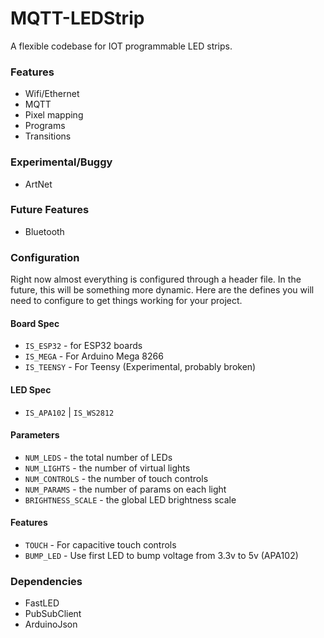 # MQTT-LEDStrip

A flexible codebase for IOT programmable LED strips.

### Features
* Wifi/Ethernet
* MQTT
* Pixel mapping
* Programs
* Transitions

### Experimental/Buggy
* ArtNet

### Future Features
* Bluetooth

### Configuration
Right now almost everything is configured through a header file. 
In the future, this will be something more dynamic. Here are the 
defines you will need to configure to get things working for 
your project.

#### Board Spec
* `IS_ESP32` - for ESP32 boards
* `IS_MEGA` - For Arduino Mega 8266
* `IS_TEENSY` - For Teensy (Experimental, probably broken)

#### LED Spec
* `IS_APA102` | `IS_WS2812`

#### Parameters
* `NUM_LEDS` - the total number of LEDs
* `NUM_LIGHTS` - the number of virtual lights
* `NUM_CONTROLS` - the number of touch controls
* `NUM_PARAMS` - the number of params on each light
* `BRIGHTNESS_SCALE` - the global LED brightness scale

#### Features
* `TOUCH` - For capacitive touch controls
* `BUMP_LED` - Use first LED to bump voltage from 3.3v to 5v (APA102)

### Dependencies
* FastLED
* PubSubClient
* ArduinoJson

